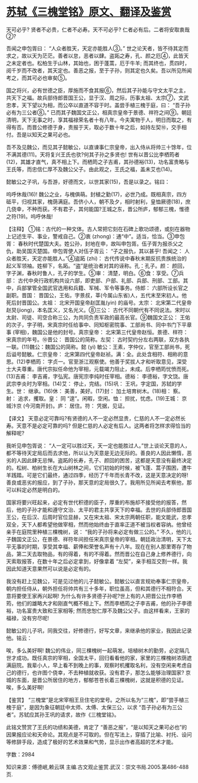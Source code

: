 # [苏轼《三槐堂铭》原文、翻译及鉴赏](https://www.vrrw.net/wx/14149.html)

天可必乎? 贤者不必贵，仁者不必寿。天不可必乎? 仁者必有后。二者将安取衷哉②?

吾闻之申包胥曰： “人众者胜天，天定亦能胜人③。” 世之论天者，皆不待其定而求之，故以天为茫茫。善者以怠，恶者以肆。盗跖之寿，孔、颜之厄④，此皆天之未定者也。松柏生于山林，其始也，困于蓬蒿，厄于牛羊; 而其终也，贯四时，阅千岁而不改者，其天定也。善恶之报，至于子孙，则其定也久矣。吾以所见所闻考之，而其可必也审矣⑤。

国之将兴，必有世德之臣，厚施而不食其报⑥，然后其子孙能与守文太平之主，共天下之福。故兵部侍郎晋国王公，显于汉、周之际，历事太祖、太宗⑦，文武忠孝，天下望以为相，而公卒以直道不容于时。盖尝手植三槐于庭，曰： “吾子孙必有为三公者⑧。” 已而其子魏国文正公，相真宗皇帝于景德、祥符之间⑨。朝廷清明，天下无事之时，享其福禄荣名者十有八年。今夫寓物于人，明日而取之，有得有否。而晋公修德于身，责报于天，取必于数十年之后，如持左契⑩，交手相付。吾是以知天之果可必也。

吾不及见魏公，而见其子懿敏公，以直谏事仁宗皇帝，出入侍从将帅三十馀年，位不满其德(11)。天将复兴王氏也欤?何其子孙之多贤也! 世有以晋公比李栖筠者(12)，其雄才直气，真不相上下。而栖筠之子吉甫，其孙德裕(13)，功名富贵略与王氏等，而忠信仁厚不及魏公父子。由此观之，王氏之福，盖未艾也(14)。

懿敏公之子巩，与吾游，好德而文，以世其家(15)，吾是以录之。铭曰：

呜呼休哉(16)! 魏公之业，与槐俱萌。封植之勤(17)，必世乃成。既相真宗，四方砥平，归视其家，槐荫满庭。吾侪小人，朝不及夕，相时射利，皇恤厥德(18)，庶几侥幸，不种而获。不有君子，其何能国?王城之东，晋公所庐，郁郁三槐，惟德之符(19)。呜呼休哉!



【注释】 ①铭：古代的一种文体。古人常把它刻在石碑上歌功颂德，或刻在器物上记述生平、事业，警戒自己。②衷 (zhong)：通“中”。适当，恰当。③申包胥： 春秋时代楚国大夫。姓公孙，封地在申，故叫申包胥。伍子胥为报杀父之仇，助吴国灭楚国。申包胥使人对伍子胥云： “子之报仇，其以甚乎! 吾闻之： 人众者胜天，天定亦能胜人。”④盗跖 (zhi)： 古代传说中春秋末期反抗贵族统治的起义军领袖。姓柳下，名跖。“盗”是统治者对其的诬称。孔：孔子。颜： 颜回，字子渊，春秋时鲁人，孔子的学生。⑤审： 清楚，明白。⑥食：享受。⑦兵部： 古代中央行政机构共设六部，即吏部、户部、礼部、兵部、刑部、工部。其中，兵部掌管全国武官选用和兵籍、军械、军令等事务。侍郎： 六部所设长官之副职。晋国： 晋国公，王佑，字景叔，莘(今属山东省)人，五代末至宋初人。他死后封晋国公。太祖： 北宋开国皇帝赵匡胤(yin) 的庙号。太宗： 北宋第二代皇帝赵炅(jiong)，本名匡义，又名光义。⑧三公： 古代不同朝代有不同说法。宋时以太尉、司徒、司空合称三公，为共同负责军政的最高长官。⑨魏国文正公： 王佑的次子，字子明，宋真宗时任给事中、同知枢密院事、工部尚书、同中书门下平章事 (宰相)，魏国公是他的封号。真宗皇帝： 北宋第三代皇帝赵恒。景德、样符：宋真宗的年号。⑩晋公： 晋国公的简称。左契： 古时契约分左右两联，双方各执一联。(11)魏公：魏国公的简称。懿 (yi) 敏公：王素，字仲仪，官至工部尚书，死后谥号懿敏。仁宗皇帝： 北宋第四代皇帝赵祯。满：全。此处含相符、相称的意思。(12)李栖筠： 字贞一。官至浙江观察使。他善于奖拔人才和听取意见，深受士大夫尊重。唐代宗拟任命他为宰相，元载竭力阻止，未成。后李栖筠忧愤而死。(13)吉甫： 李吉甫，字弘宪。唐宪宗李纯时任宰相。德裕： 李德裕，字文饶。唐武宗李炎时为宰相。(14)艾： 停止，完结。(15)巩： 王巩，字定国，苏轼的学生。世： 继承。(16)休： 美善，美好。(17)封： 加土培育树木。(18)相： 察。射： 追求，攫取。皇： 同 “遑”。闲暇，空闲。恤： 担扰，忧虑。(19)王城： 京城汴京 (今河南开封)。庐： 居住。符： 凭据，见证。

【译文】 天意必定可靠吗?有贤德的人不一定必然显贵，仁慈的人不一定必然长寿。天意不是必定可靠的吗? 但是仁慈的人必定有后人。这两者将怎样求得恰当的解释呢?

我听见申包胥说： “人一定可以胜过天，天一定也能胜过人。”世上谈论天意的人，都不等待天定局后而去求他，所以认为天意是无边无际的。善良的人因此懒惰，恶劣的人因此肆无忌惮。盗跖的长寿，孔子、颜回的困苦，这都是天意没有最终决定的。松树、柏树生长在大山树林之间，它们初始的时候，被飞蓬、蒿子围困，遭牛羊践踏。可是它们最终，通过四季，经历了千年而长青不改，这是天意决定的呀! 善良或恶劣的报应，到了子孙，那天意的定局很久了。我用所见所闻去考察他，那可以料定必然是明白的。

国家将要兴旺起来，必定有世代积德的臣子，厚重的布施却不接受他的报答，然后，他的子孙才能和遵守文治、太平的君主共享天下的幸福。去世的兵部侍郎晋国王公，在后汉、后周时官位显赫，又在宋太祖、宋太宗两朝任职，能文能武，忠孝双全，天下人都希望他做宰相，然而他始终由于直率正道不被当权者容纳。他曾经亲手在庭院里种植三棵槐树，说： “我的子孙将来必定有做三公的。” 不久，他的儿子魏国文正公，在景德、祥符年间担任宋真宗皇帝的宰相。朝廷政治清明，天下太平无事的时期，享受其幸福、薪俸和荣誉名声有十八年。现在在别人那里寄存了物品，第二天去取物品，有的得着，有的不得着。然而晋公在自己身上修养德行，向天索取报答，在数十年之后必定拿到，好像拿着 “左契”，亲手相互交割一样。我因此知道天意果然可以说是必定有的。

我没有赶上见魏公，可是见过他的儿子懿敏公。懿敏公以直言规劝奉事仁宗皇帝，朝内担任侍从，朝外担任将帅共有三十多年，职位虽高，但和其德行不相符合。天意将要使王家再兴起啊! 为什么有许多贤德子孙呢?世上有的人把晋公比作李栖筠，他们的雄略大才和刚直气概不相上下。然而李栖筠之子李吉甫，他的孙子李德裕，功名富贵大致和王家相等; 然而忠恕仁厚不及魏公父子。由这样看来，王家的福禄，没有穷尽呢!

懿敏公的儿子巩，同我交往，好修德行，好写文章，来继承他的家业，我因此记录他。铭云：

唉，多么美好啊! 魏公的伟业，同三棵槐树一起萌发。培植树木的勤劳，必定隔几世才成功。既任真宗的宰相，全国太平，回归看看他的家，家里的三棵槐树浓荫遮满庭院。我辈小人，早上看不到晚上的事，观察时机攫取名利，没有空闲来考虑自己的德行，也许图个侥幸，不去种植就收获。没有君子，那怎么能够治理国家? 京城的东面，是晋公所居住的地方，郁郁苍苍长着三棵槐树，这就是积德的见证。唉，多么美好啊!

【鉴赏】 “三槐堂”是北宋宰相王旦住宅的堂号。之所以名为“三槐”，即“尝手植三槐于庭”，是因为象征朝廷中太师、太傅、太保三公，以求 “吾子孙必有为三公者”。苏轼应其孙王巩的请求，故作《三槐堂铭》。

此铭文赞赏了王氏的功绩和美德，肯定了 “善恶之报”，“是以知天之果可必也”的因果报应论和天命论。其观点是不可取的。但在写法上，穿插了比喻、衬托、设问等修辞手段，造成了极好的艺术效果和气势，显示出作者高超的艺术才能。

字数：2984

知识来源：傅德岷,赖云琪 主编.古文观止鉴赏.武汉：崇文书局.2005.第486-488页.

